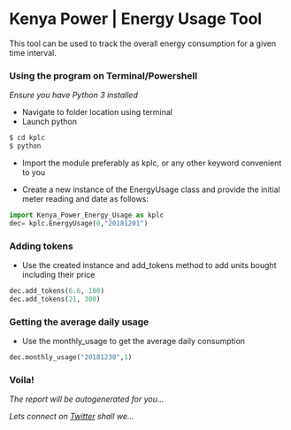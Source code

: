 # Kenya Power | Energy Usage Tool

This tool can be used to track the overall energy consumption for a given time interval.

### Using the program on Terminal/Powershell 
*Ensure you have Python 3 installed*
- Navigate to folder location using terminal
- Launch python

```sh
$ cd kplc
$ python
```
- Import the module preferably as kplc, or any other keyword convenient to you
  

- Create a new instance of the EnergyUsage class and provide the initial meter 
reading and date as follows:

```python
import Kenya_Power_Energy_Usage as kplc
dec= kplc.EnergyUsage(0,"20181201")
```

### Adding tokens
- Use the created instance and add_tokens method to add units bought including their price

```python
dec.add_tokens(6.6, 100)
dec.add_tokens(21, 300)
```

### Getting the average daily usage
- Use the monthly_usage to get the average daily consumption

```python
dec.monthly_usage("20181230",1)
```

### Voila!
_The report will be autogenerated for you..._

*Lets connect on [Twitter](http://twitter.com/JosefEmu) shall we...*
